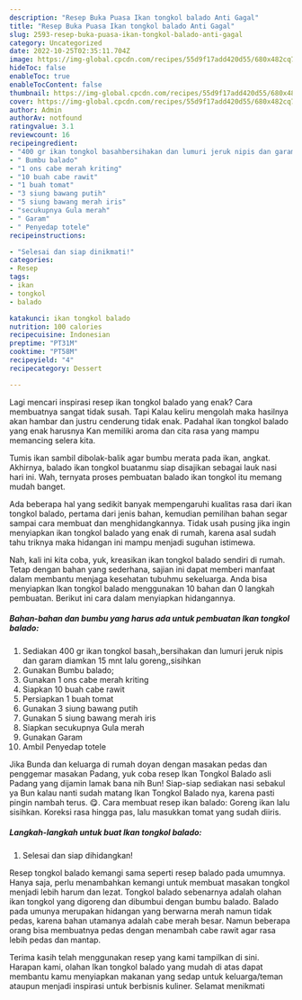 ```yaml
---
description: "Resep Buka Puasa Ikan tongkol balado Anti Gagal"
title: "Resep Buka Puasa Ikan tongkol balado Anti Gagal"
slug: 2593-resep-buka-puasa-ikan-tongkol-balado-anti-gagal
category: Uncategorized
date: 2022-10-25T02:35:11.704Z
image: https://img-global.cpcdn.com/recipes/55d9f17add420d55/680x482cq70/ikan-tongkol-balado-foto-resep-utama.jpg
hideToc: false
enableToc: true
enableTocContent: false
thumbnail: https://img-global.cpcdn.com/recipes/55d9f17add420d55/680x482cq70/ikan-tongkol-balado-foto-resep-utama.jpg
cover: https://img-global.cpcdn.com/recipes/55d9f17add420d55/680x482cq70/ikan-tongkol-balado-foto-resep-utama.jpg
author: Admin
authorAv: notfound
ratingvalue: 3.1
reviewcount: 16
recipeingredient:
- "400 gr ikan tongkol basahbersihakan dan lumuri jeruk nipis dan garam diamkan 15 mnt lalu gorengsisihkan"
- " Bumbu balado"
- "1 ons cabe merah kriting"
- "10 buah cabe rawit"
- "1 buah tomat"
- "3 siung bawang putih"
- "5 siung bawang merah iris"
- "secukupnya Gula merah"
- " Garam"
- " Penyedap totele"
recipeinstructions:

- "Selesai dan siap dinikmati!"
categories:
- Resep
tags:
- ikan
- tongkol
- balado

katakunci: ikan tongkol balado 
nutrition: 100 calories
recipecuisine: Indonesian
preptime: "PT31M"
cooktime: "PT58M"
recipeyield: "4"
recipecategory: Dessert

---
```



Lagi mencari inspirasi resep ikan tongkol balado yang enak? Cara membuatnya sangat tidak susah. Tapi Kalau keliru mengolah maka hasilnya akan hambar dan justru cenderung tidak enak. Padahal ikan tongkol balado yang enak harusnya Kan memiliki aroma dan cita rasa yang mampu memancing selera kita.


Tumis ikan sambil dibolak-balik agar bumbu merata pada ikan, angkat. Akhirnya, balado ikan tongkol buatanmu siap disajikan sebagai lauk nasi hari ini. Wah, ternyata proses pembuatan balado ikan tongkol itu memang mudah banget.

Ada beberapa hal yang sedikit banyak mempengaruhi kualitas rasa dari ikan tongkol balado, pertama dari jenis bahan, kemudian pemilihan bahan segar sampai cara membuat dan menghidangkannya. Tidak usah pusing jika ingin menyiapkan ikan tongkol balado yang enak di rumah, karena asal sudah tahu triknya maka hidangan ini mampu menjadi suguhan istimewa.


Nah, kali ini kita coba, yuk, kreasikan ikan tongkol balado sendiri di rumah. Tetap dengan bahan yang sederhana, sajian ini dapat memberi manfaat dalam membantu menjaga kesehatan tubuhmu sekeluarga. Anda bisa menyiapkan Ikan tongkol balado menggunakan 10 bahan dan 0 langkah pembuatan. Berikut ini cara dalam menyiapkan hidangannya.

<!--inarticleads1-->

##### Bahan-bahan dan bumbu yang harus ada untuk pembuatan Ikan tongkol balado:

1. Sediakan 400 gr ikan tongkol basah,,bersihakan dan lumuri jeruk nipis dan garam diamkan 15 mnt lalu goreng,,sisihkan
1. Gunakan  Bumbu balado;
1. Gunakan 1 ons cabe merah kriting
1. Siapkan 10 buah cabe rawit
1. Persiapkan 1 buah tomat
1. Gunakan 3 siung bawang putih
1. Gunakan 5 siung bawang merah iris
1. Siapkan secukupnya Gula merah
1. Gunakan  Garam
1. Ambil  Penyedap totele


Jika Bunda dan keluarga di rumah doyan dengan masakan pedas dan penggemar masakan Padang, yuk coba resep Ikan Tongkol Balado asli Padang yang dijamin lamak bana nih Bun! Siap-siap sediakan nasi sebakul ya Bun kalau nanti sudah matang Ikan Tongkol Balado nya, karena pasti pingin nambah terus. 😋. Cara membuat resep ikan balado: Goreng ikan lalu sisihkan. Koreksi rasa hingga pas, lalu masukkan tomat yang sudah diiris. 

<!--inarticleads2-->

##### Langkah-langkah untuk buat Ikan tongkol balado:


1. Selesai dan siap dihidangkan!

Resep tongkol balado kemangi sama seperti resep balado pada umumnya. Hanya saja, perlu menambahkan kemangi untuk membuat masakan tongkol menjadi lebih harum dan lezat. Tongkol balado sebenarnya adalah olahan ikan tongkol yang digoreng dan dibumbui dengan bumbu balado. Balado pada umunya merupakan hidangan yang berwarna merah namun tidak pedas, karena bahan utamanya adalah cabe merah besar. Namun beberapa orang bisa membuatnya pedas dengan menambah cabe rawit agar rasa lebih pedas dan mantap. 

Terima kasih telah menggunakan resep yang kami tampilkan di sini. Harapan kami, olahan Ikan tongkol balado yang mudah di atas dapat membantu kamu menyiapkan makanan yang sedap untuk keluarga/teman ataupun menjadi inspirasi untuk berbisnis kuliner. Selamat menikmati

